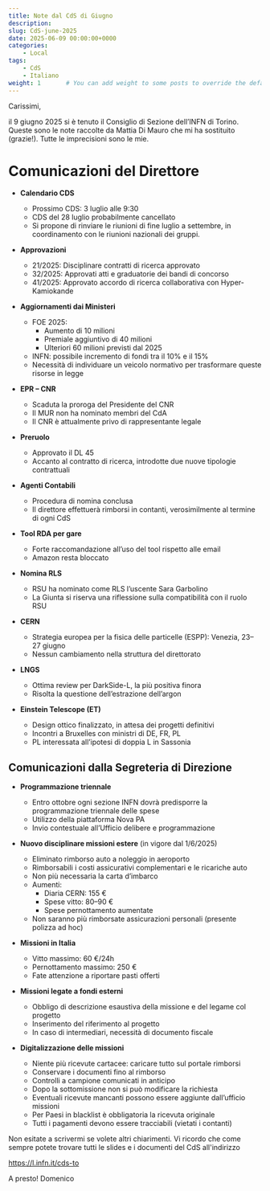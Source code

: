 ```yaml
---
title: Note dal CdS di Giugno
description: 
slug: CdS-june-2025
date: 2025-06-09 00:00:00+0000
categories:
    - Local
tags:
    - CdS
    - Italiano
weight: 1       # You can add weight to some posts to override the default sorting (date descending)
---
```


Carissimi,

il 9 giugno 2025 si è tenuto il Consiglio di Sezione dell’INFN di Torino. Queste sono le note raccolte da Mattia Di Mauro che mi ha sostituito (grazie!). Tutte le imprecisioni sono le mie.

# Comunicazioni del Direttore

- **Calendario CDS**  
  - Prossimo CDS: 3 luglio alle 9:30  
  - CDS del 28 luglio probabilmente cancellato  
  - Si propone di rinviare le riunioni di fine luglio a settembre, in coordinamento con le riunioni nazionali dei gruppi.

- **Approvazioni**
  - 21/2025: Disciplinare contratti di ricerca approvato
  - 32/2025: Approvati atti e graduatorie dei bandi di concorso
  - 41/2025: Approvato accordo di ricerca collaborativa con Hyper-Kamiokande

- **Aggiornamenti dai Ministeri**
  - FOE 2025:
    - Aumento di 10 milioni
    - Premiale aggiuntivo di 40 milioni
    - Ulteriori 60 milioni previsti dal 2025
  - INFN: possibile incremento di fondi tra il 10% e il 15%
  - Necessità di individuare un veicolo normativo per trasformare queste risorse in legge

- **EPR – CNR**
  - Scaduta la proroga del Presidente del CNR
  - Il MUR non ha nominato membri del CdA
  - Il CNR è attualmente privo di rappresentante legale

- **Preruolo**
  - Approvato il DL 45
  - Accanto al contratto di ricerca, introdotte due nuove tipologie contrattuali

- **Agenti Contabili**
  - Procedura di nomina conclusa
  - Il direttore effettuerà rimborsi in contanti, verosimilmente al termine di ogni CdS

- **Tool RDA per gare**
  - Forte raccomandazione all’uso del tool rispetto alle email
  - Amazon resta bloccato

- **Nomina RLS**
  - RSU ha nominato come RLS l’uscente Sara Garbolino
  - La Giunta si riserva una riflessione sulla compatibilità con il ruolo RSU

- **CERN**
  - Strategia europea per la fisica delle particelle (ESPP): Venezia, 23–27 giugno
  - Nessun cambiamento nella struttura del direttorato

- **LNGS**
  - Ottima review per DarkSide-L, la più positiva finora
  - Risolta la questione dell’estrazione dell’argon

- **Einstein Telescope (ET)**
  - Design ottico finalizzato, in attesa dei progetti definitivi
  - Incontri a Bruxelles con ministri di DE, FR, PL
  - PL interessata all’ipotesi di doppia L in Sassonia


## Comunicazioni dalla Segreteria di Direzione

- **Programmazione triennale**
  - Entro ottobre ogni sezione INFN dovrà predisporre la programmazione triennale delle spese
  - Utilizzo della piattaforma Nova PA
  - Invio contestuale all’Ufficio delibere e programmazione

- **Nuovo disciplinare missioni estere** (in vigore dal 1/6/2025)
  - Eliminato rimborso auto a noleggio in aeroporto
  - Rimborsabili i costi assicurativi complementari e le ricariche auto
  - Non più necessaria la carta d’imbarco
  - Aumenti:
    - Diaria CERN: 155 €
    - Spese vitto: 80–90 €
    - Spese pernottamento aumentate
  - Non saranno più rimborsate assicurazioni personali (presente polizza ad hoc)

- **Missioni in Italia**
  - Vitto massimo: 60 €/24h
  - Pernottamento massimo: 250 €
  - Fate attenzione a riportare pasti offerti 

- **Missioni legate a fondi esterni**
  - Obbligo di descrizione esaustiva della missione e del legame col progetto
  - Inserimento del riferimento al progetto
  - In caso di intermediari, necessità di documento fiscale

- **Digitalizzazione delle missioni**
  - Niente più ricevute cartacee: caricare tutto sul portale rimborsi
  - Conservare i documenti fino al rimborso
  - Controlli a campione comunicati in anticipo
  - Dopo la sottomissione non si può modificare la richiesta
  - Eventuali ricevute mancanti possono essere aggiunte dall’ufficio missioni
  - Per Paesi in blacklist è obbligatoria la ricevuta originale
  - Tutti i pagamenti devono essere tracciabili (vietati i contanti)


Non esitate a scrivermi se volete altri chiarimenti.
Vi ricordo che come sempre potete trovare tutti le slides e i documenti del CdS all'indirizzo

https://l.infn.it/cds-to

A presto!
Domenico


